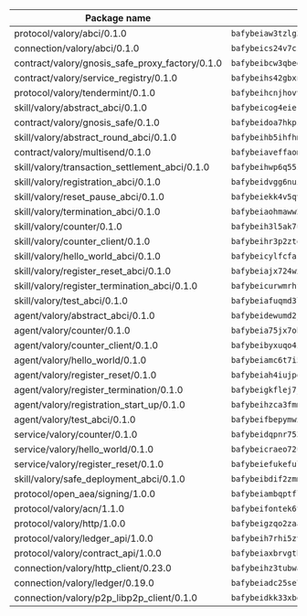 | Package name                                                  | Package hash                                                  |
| ------------------------------------------------------------- | ------------------------------------------------------------- |
| protocol/valory/abci/0.1.0                                    | `bafybeiaw3tzlg3rkvnn5fcufblktmfwngmxugn4yo7pyjp76zz6aqtqcay` |
| connection/valory/abci/0.1.0                                  | `bafybeics24v7csn2xwyrkdgthrzdbuqutssx3mn572z2tavyr33banqz6u` |
| contract/valory/gnosis_safe_proxy_factory/0.1.0               | `bafybeibcw3qbegmizo432nqi66hddcvt4ww3uq4jdkoqczyafofwichzgm` |
| contract/valory/service_registry/0.1.0                        | `bafybeihs42gbxnncxyh5wygbfgz3ulkjzojse4wznylzczt5neksba7tfq` |
| protocol/valory/tendermint/0.1.0                              | `bafybeihcnjhovvyyfbkuw5sjyfx2lfd4soeocfqzxz54g67333m6nk5gxq` |
| skill/valory/abstract_abci/0.1.0                              | `bafybeicog4eierjad4f542ubhe3ez7sxgrsna7t2e5pci2hncpq5vckw4e` |
| contract/valory/gnosis_safe/0.1.0                             | `bafybeidoa7hkpzpnjswns2jq6tlisbzinzpkdqtqd6gbpyxiytt3mnszpm` |
| skill/valory/abstract_round_abci/0.1.0                        | `bafybeihb5ihfhmbp3kjxp763f7675dltgrho6bj7yv7dkpp5aonczkjqom` |
| contract/valory/multisend/0.1.0                               | `bafybeiaveffaomsnmsc5hx62o77u7ilma6eipox7m5lrwa56737ektva3i` |
| skill/valory/transaction_settlement_abci/0.1.0                | `bafybeihwp6q55z3nxac76qemm7ozgwigcm53bbl3vchgb735v5qts55nhy` |
| skill/valory/registration_abci/0.1.0                          | `bafybeidvgg6nui6umqlcnxsikstbam42y4njud5faspqmgrgermwov3bmm` |
| skill/valory/reset_pause_abci/0.1.0                           | `bafybeiekk4v5qvfzpic3jxtvt2orlzdoqouxjef5yxecpthikoh7yzbspm` |
| skill/valory/termination_abci/0.1.0                           | `bafybeiaohmaww2mf2vhihawtpz5j3ny5j4i3zvl2lvc4f5qbcfwbmu4pbq` |
| skill/valory/counter/0.1.0                                    | `bafybeih3l5ak7ubujkf45sqavil2vbtjtxe7eh5urqawer2nj3avir7qva` |
| skill/valory/counter_client/0.1.0                             | `bafybeihr3p2ztqpbgzuo4xi7gwq4hjcc3khibirritnxkajaugshlzxjke` |
| skill/valory/hello_world_abci/0.1.0                           | `bafybeicylfcfasjwdphzkxxfrqtvagjmlkapz5knhtdycvsaz2ajakbawu` |
| skill/valory/register_reset_abci/0.1.0                        | `bafybeiajx724wxjywvy42yllc7vhlniplurtxb5s5jeg44f7plf3ttu4cu` |
| skill/valory/register_termination_abci/0.1.0                  | `bafybeicurwmrhft4afnwgxcoscurkqallvwgorcprt27r6whns55chpkae` |
| skill/valory/test_abci/0.1.0                                  | `bafybeiafuqmd3l3ktbmlu75fdlutsbyk6itlwa35m7wr6j64jucn3ldqia` |
| agent/valory/abstract_abci/0.1.0                              | `bafybeidewumd2jucnsvchnjnfdfe5eex4iig4pv3iqxwrczxdxkfouk3w4` |
| agent/valory/counter/0.1.0                                    | `bafybeia75jx7obyoxx3cs7on4lxmdq6l7uw6vuya2j3ugjvj377t2n7yey` |
| agent/valory/counter_client/0.1.0                             | `bafybeibyxuqo4itomksd6wvr3loblr2ba4jxa4x3wvtgr3rofpl5xueaaa` |
| agent/valory/hello_world/0.1.0                                | `bafybeiamc6t7i574x43xeqifshsbfsyw7xkvwshj4mrqwop5berbmsbpta` |
| agent/valory/register_reset/0.1.0                             | `bafybeiah4iujpgrklgk25ax7hdteajxo4rzobdcm4snrm5hfhsugknfdem` |
| agent/valory/register_termination/0.1.0                       | `bafybeigkflej7jl4dr7ksjejivyp45ofngn5ei6di5ueoghcpuajxjy62u` |
| agent/valory/registration_start_up/0.1.0                      | `bafybeihzca3fmmwy7hpa7efzak7bf5zvvjs42svliv7pw6pqilxkbqs4sy` |
| agent/valory/test_abci/0.1.0                                  | `bafybeifbepymwxczveaplzevgpuadps7sgflqltsinjgqp24s4ecwa24vu` |
| service/valory/counter/0.1.0                                  | `bafybeidqpnr7536niha4qniqbadmzov6plvoailxeb77td6bdbh5abqzia` |
| service/valory/hello_world/0.1.0                              | `bafybeicraeo72ut4qfu564um36bxpdjytf46ryqjvr3ijzelml7jo5pqqm` |
| service/valory/register_reset/0.1.0                           | `bafybeiefukeful7aukql7mrnsty2qsoh5k2gwi5hgqbjjf7zntodlnzmsm` |
| skill/valory/safe_deployment_abci/0.1.0                       | `bafybeibdif2zmmu7bioom37tj654az3426yjnr2gfsnzc27n73es7gzjmq` |
| protocol/open_aea/signing/1.0.0                               | `bafybeiambqptflge33eemdhis2whik67hjplfnqwieoa6wblzlaf7vuo44` |
| protocol/valory/acn/1.1.0                                     | `bafybeifontek6tvaecatoauiule3j3id6xoktpjubvuqi3h2jkzqg7zh7a` |
| protocol/valory/http/1.0.0                                    | `bafybeigzqo2zaakcjtzzsm6dh4x73v72xg6ctk6muyp5uq5ueb7y34fbxy` |
| protocol/valory/ledger_api/1.0.0                              | `bafybeih7rhi5zvfvwakx5ifgxsz2cfipeecsh7bm3gnudjxtvhrygpcftq` |
| protocol/valory/contract_api/1.0.0                            | `bafybeiaxbrvgtbdrh4lslskuxyp4awyr4whcx3nqq5yrr6vimzsxg5dy64` |
| connection/valory/http_client/0.23.0                          | `bafybeihz3tubwado7j3wlivndzzuj3c6fdsp4ra5r3nqixn3ufawzo3wii` |
| connection/valory/ledger/0.19.0                               | `bafybeiadc25se7dgnn4mufztwpzdono4xsfs45qknzdqyi3gckn6ccuv44` |
| connection/valory/p2p_libp2p_client/0.1.0                     | `bafybeidkk33xbga54szmitk6uwsi3ef56hbbdbuasltqtiyki34hgfpnxa` |
